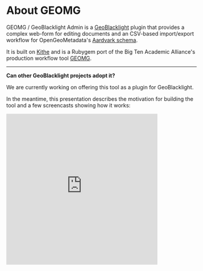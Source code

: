 # About GEOMG

	
GEOMG / GeoBlacklight Admin is a [GeoBlacklight](https://github.com/geoblacklight/geoblacklight) plugin that provides a complex web-form for editing documents and an CSV-based import/export workflow for OpenGeoMetadata's [Aardvark schema](https://opengeometadata.org/ogm-aardvark/). 

It is built on [Kithe](https://github.com/sciencehistory/kithe) and is a Rubygem port of the Big Ten Academic Alliance's production workflow tool [GEOMG](https://github.com/geobtaa/geomg).

----------------------

**Can other GeoBlacklight projects adopt it?**

We are currently working on offering this tool as a plugin for GeoBlacklight.

In the meantime, this presentation describes the motivation for building the tool and a few screencasts showing how it works:

<iframe src="https://docs.google.com/presentation/d/e/2PACX-1vQAlzzbZxoS__W9ZoLQ1A3GbiwEE9lkvPzTw_VLrlY_7dkPrc8k5ApappPv35-1IjyIM1--Rh0UO28j/embed?start=false&loop=false&delayms=3000" frameborder="0" width="400" height="400" allowfullscreen="true" mozallowfullscreen="true" webkitallowfullscreen="true"></iframe>